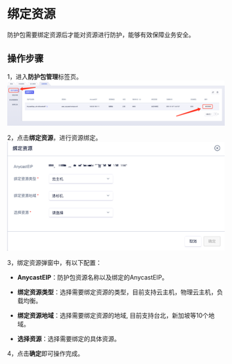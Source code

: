 

# 绑定资源
防护包需要绑定资源后才能对资源进行防护，能够有效保障业务安全。

## 操作步骤

1，进入**防护包管理**标签页。
![](/images/uanycastclean/绑定资源按钮.png)

2，点击**绑定资源**，进行资源绑定。
![](/images/uanycastclean/绑定资源信息.png)

3，绑定资源弹窗中，有以下配置：

* **AnycastEIP**：防护包资源名称以及绑定的AnycastEIP。

* **绑定资源类型**：选择需要绑定资源的类型，目前支持云主机，物理云主机，负载均衡。

* **绑定资源地域**：选择需要绑定资源的地域, 目前支持台北，新加坡等10个地域。

* **选择资源**：选择需要绑定的具体资源。

4，点击**确定**即可操作完成。
